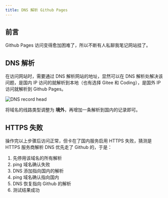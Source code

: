 ```yaml
---
title: DNS 解析 Github Pages
---
```


## 前言

Github Pages 访问变得愈加困难了，所以不断有人私聊我笔记网站挂了。



## DNS 解析

在访问网站时，需要通过 DNS 解析网站的地址，显然可以在 DNS 解析处解决该问题，是国内 IP 访问的就解析到本地（也有选择 Gitee 和 Coding），是国外 IP 访问就解析到 Github Pages。

<img :src="$withBase('/tools/github/dns-record-head.png')" alt="DNS record head">

将域名的线路类型调整为 **境外**，再增加一条解析到国内的记录即可。



## HTTPS 失败

操作完以上步骤后访问正常，但卡在了国内服务启用 HTTPS 失败，猜测是 HTTPS 服务商解析 DNS 优先走了 Github 的，于是：

1. 先停用该域名的所有解析
2. ping 域名确认失败
3. DNS 添加指向国内的解析
4. ping 域名确认指向国内
5. DNS 恢复指向 Github 的解析
6. 测试结果成功